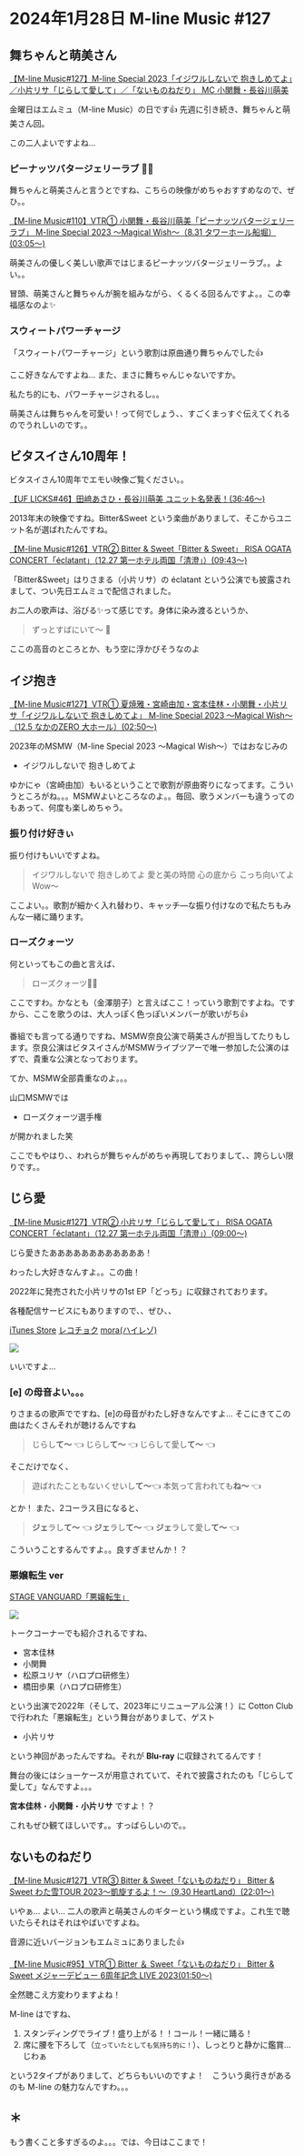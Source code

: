 # 2024年1月28日 M-line Music #127

## 舞ちゃんと萌美さん

[<i class="fa-lg fa-brands fa-youtube"></i>【M-line Music#127】M-line Special 2023「イジワルしないで 抱きしめてよ」／小片リサ「じらして愛して」／「ないものねだり」 MC 小関舞・長谷川萌美](https://www.youtube.com/watch?v=W9kGuqorezA)

金曜日はエムミュ（M-line Music）の日です👍 先週に引き続き、舞ちゃんと萌美さん回。

この二人よいですよね…

### ピーナッツバタージェリーラブ 🥜🍓

舞ちゃんと萌美さんと言うとですね、こちらの映像がめちゃおすすめなので、ぜひ。。

[<i class="fa-lg fa-brands fa-youtube"></i>【M-line Music#110】VTR① 小関舞・長谷川萌美「ピーナッツバタージェリーラブ」 M-line Special 2023 ～Magical Wish～（8.31 タワーホール船堀）(03:05～) ](https://www.youtube.com/watch?v=2JQfW2Yt4eo&t=3m5s)

萌美さんの優しく美しい歌声ではじまるピーナッツバタージェリーラブ。。よい。。

冒頭、萌美さんと舞ちゃんが腕を組みながら、くるくる回るんですよ。。この幸福感なのよ✨

### スウィートパワーチャージ

「スウィートパワーチャージ」という歌割は原曲通り舞ちゃんでした👍

ここ好きなんですよね… また、まさに舞ちゃんじゃないですか。

私たち的にも、パワーチャージされるし。。

萌美さんは舞ちゃんを可愛い！って何でしょう、、すごくまっすぐ伝えてくれるのでうれしいのです。。

## ビタスイさん10周年！

ビタスイさん10周年でエモい映像ご覧ください。。

[<i class="fa-lg fa-brands fa-youtube"></i>【UF LICKS#46】田﨑あさひ・長谷川萌美 ユニット名発表！(36:46～)]( https://www.youtube.com/watch?v=SL-2niJ8FaI&t=36m46s)

2013年末の映像ですね。Bitter&Sweet という楽曲がありまして、そこからユニット名が選ばれたんですね。

[<i class="fa-lg fa-brands fa-youtube"></i>【M-line Music#126】VTR② Bitter & Sweet「Bitter & Sweet」 RISA OGATA CONCERT「éclatant」（12.27 第一ホテル両国「清澄」）(09:43～)](https://www.youtube.com/watch?v=VdqWrgrrdYc&t=9m43s)

「Bitter&Sweet」はりさまる（小片リサ）の éclatant という公演でも披露されまして、つい先日エムミュで配信されました。

お二人の歌声は、浴びる✨って感じです。身体に染み渡るというか、

> ずっとすばにいて～ 🎵

ここの高音のところとか、もう空に浮かびそうなのよ

## イジ抱き

[<i class="fa-lg fa-brands fa-youtube"></i>【M-line Music#127】VTR① 夏焼雅・宮崎由加・宮本佳林・小関舞・小片リサ「イジワルしないで 抱きしめてよ」 M-line Special 2023 ～Magical Wish～（12.5 なかのZERO 大ホール）(02:50～) ](https://www.youtube.com/watch?v=W9kGuqorezA&t=2m50s)

2023年のMSMW（M-line Special 2023 ～Magical Wish～）ではおなじみの

* イジワルしないで 抱きしめてよ

ゆかにゃ（宮崎由加）もいるということで歌割が原曲寄りになってます。こういうところがね。。。MSMWよいところなのよ。。毎回、歌うメンバーも違うってのもあって、何度も楽しめちゃう。

### 振り付け好きぃ

振り付けもいいですよね。

> イジワルしないで 抱きしめてよ 愛と美の時間 心の底から こっち向いてよ Wow～

ここよい。。歌割が細かく入れ替わり、キャッチ―な振り付けなので私たちもみんな一緒に踊ります。

### ローズクォーツ

何といってもこの曲と言えば、

> ローズクォーツ🌹💎 

ここですわ。かなとも（金澤朋子）と言えばここ！っていう歌割ですよね。ですから、ここを歌うのは、大人っぽく色っぽいメンバーが歌いがち👍

番組でも言ってる通りですね、MSMW奈良公演で萌美さんが担当してたりもします。奈良公演はビタスイさんがMSMWライブツアーで唯一参加した公演のはずで、貴重な公演となっております。


てか、MSMW全部貴重なのよ。。。

山口MSMWでは

* ローズクォーツ選手権

が開かれました笑

ここでもやはり、、われらが舞ちゃんがめちゃ再現しておりまして、、誇らしい限りです。。

## じら愛

[<i class="fa-lg fa-brands fa-youtube"></i>【M-line Music#127】VTR② 小片リサ「じらして愛して」 RISA OGATA CONCERT「éclatant」（12.27 第一ホテル両国「清澄」）(09:00～) ](https://www.youtube.com/watch?v=W9kGuqorezA&t=9m0s)

じら愛きたああああああああああああ！

わったし大好きなんすよ。。この曲！

2022年に発売された小片リサの1st EP「どっち」に収録されております。

各種配信サービスにもありますので、、ぜひ、、

[iTunes Store](https://itunes.apple.com/jp/album/1648446575?&at=1001l39aB&ct=ro1sg&?app=itunes)
[レコチョク](https://recochoku.jp/album/A2003122126/album)
[mora(ハイレゾ)](https://mora.jp/package/43000030/UFDL-1512-HR/)


![](https://up-front-works-sp.com/mlinemusic/assets/images/release/EPCE-7707.jpg)

いいですよ… 

### [e] の母音よい。。。

りさまるの歌声でですね、[e]の母音がわたし好きなんですよ… そこにきてこの曲はたくさんそれが聴けるんですね

> じらし**て～** 👈 じらし**て～** 👈 じらして愛し**て～** 👈

そこだけでなく、

> 遊ばれたこともないくせいし**て～**👈 本気って言われても**ね～** 👈

とか！ また、2コーラス目になると、

> **ジェ**ラし**て～** 👈 **ジェ**ラし**て～** 👈 **ジェ**ラして愛し**て～** 👈

こういうことするんですよ。。良すぎませんか！？

### 悪嬢転生 ver

[<i class="fa-lg fa-brands fa-amazon"></i> STAGE VANGUARD「悪嬢転生」](https://www.amazon.co.jp/dp/B0BK8S7MZH)

![](http://cdn.helloproject.com/img/release/o/d0aea0c41b47a235cd33ee78cd92ff65f0241eb1.jpg)

トークコーナーでも紹介されるですね、

 * 宮本佳林
 * 小関舞
 * 松原ユリヤ（ハロプロ研修生）
 * 橋田歩果（ハロプロ研修生）

 という出演で2022年（そして、2023年にリニューアル公演！）に Cotton Club で行われた「悪嬢転生」という舞台がありまして、ゲスト

 * 小片リサ

 という神回があったんですね。それが **Blu-ray** に収録されてるんです！

 舞台の後にはショーケースが用意されていて、それで披露されたのも「じらして愛して」なんですよ。。。

**宮本佳林**・**小関舞**・**小片リサ** ですよ！？

これもぜひ観てほしいです。。すっばらしいので。。

## ないものねだり

[<i class="fa-lg fa-brands fa-youtube"></i>【M-line Music#127】VTR③ Bitter & Sweet「ないものねだり」 Bitter & Sweet わた雪TOUR 2023～凱旋するよ！～（9.30 HeartLand）(22:01～)](https://www.youtube.com/watch?v=W9kGuqorezA&t=22m1s)

いやぁ… よい… 二人の歌声と萌美さんのギターという構成ですよ。これ生で聴いたらそれはそれはやばいですよね。

音源に近いバージョンもエムミュにありました👍

[<i class="fa-lg fa-brands fa-youtube"></i>【M-line Music#95】VTR① Bitter ＆ Sweet「ないものねだり」 Bitter & Sweet メジャーデビュー 6周年記念 LIVE 2023(01:50～)](https://www.youtube.com/watch?v=fPwrQL7_tzw&t=1m50s)

全然聴こえ方変わりますよね！

M-line はですね、

1. スタンディングでライブ！盛り上がる！！コール！一緒に踊る！
2. 席に腰を下ろして（<small>立っていたとしても気持ち的に！</small>）、しっとりと静かに鑑賞… じわぁ

という2タイプがありまして、どちらもいいのですよ！　こういう奥行きがあるのも M-line の魅力なんですわ。。。

## ＊

もう書くこと多すぎるのよ。。。では、今日はここまで！